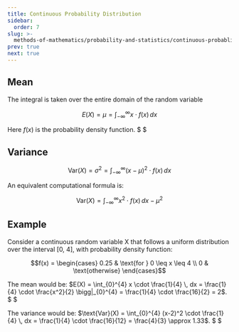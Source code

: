 ```yaml
---
title: Continuous Probability Distribution
sidebar:
  order: 7
slug: >-
  methods-of-mathematics/probability-and-statistics/continuous-probablity-distribution
prev: true
next: true
---
```


## Mean

The integral is taken over the entire domain of the random variable

```math
E(X) = \mu = \int_{-\infty}^{\infty} x \cdot f(x) \, dx
```

Here $f(x)$ is the probability density function. $ $

## Variance

```math
\text{Var}(X) = \sigma^2 = \int_{-\infty}^{\infty} (x - \mu)^2 \cdot f(x) \, dx
```

An equivalent computational formula is:

```math
\text{Var}(X) = \int_{-\infty}^{\infty} x^2 \cdot f(x) \, dx - \mu^2
```

## Example

Consider a continuous random variable X that follows a uniform distribution over the interval [0, 4], with probability density function:

```math
f(x) = \begin{cases}
0.25 & \text{for } 0 \leq x \leq 4 \\
0 & \text{otherwise}
\end{cases}
```

The mean would be: $E(X) = \int_{0}^{4} x \cdot \frac{1}{4} \, dx = \frac{1}{4} \cdot \frac{x^2}{2} \bigg|_{0}^{4} = \frac{1}{4} \cdot \frac{16}{2} = 2$. $ $

The variance would be: $\text{Var}(X) = \int_{0}^{4} (x-2)^2 \cdot \frac{1}{4} \, dx = \frac{1}{4} \cdot \frac{16}{12} = \frac{4}{3} \approx 1.33$. $ $
